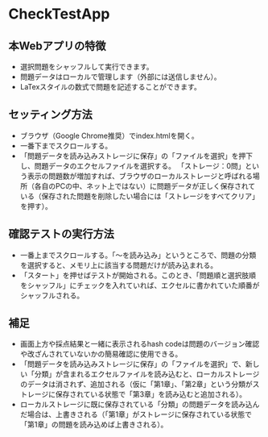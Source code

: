 # CheckTestApp

## 本Webアプリの特徴
* 選択問題をシャッフルして実行できます。
* 問題データはローカルで管理します（外部には送信しません）。
* LaTexスタイルの数式で問題を記述することができます。

## セッティング方法
* ブラウザ（Google Chrome推奨）でindex.htmlを開く。
* 一番下までスクロールする。
* 「問題データを読み込みストレージに保存」の「ファイルを選択」を押下し、問題データのエクセルファイルを選択する。
「ストレージ：0問」という表示の問題数が増加すれば、ブラウザのローカルストレージと呼ばれる場所（各自のPCの中、ネット上ではない）に問題データが正しく保存されている（保存された問題を削除したい場合には「ストレージをすべてクリア」を押す）。

## 確認テストの実行方法
* 一番上までスクロールする。「〜を読み込み」というところで、問題の分類を選択すると、メモリ上に該当する問題だけが読み込まれる。
* 「スタート」を押せばテストが開始される。このとき、「問題順と選択肢順をシャッフル」にチェックを入れていれば、エクセルに書かれていた順番がシャッフルされる。

## 補足
* 画面上方や採点結果と一緒に表示されるhash codeは問題のバージョン確認や改ざんされていないかの簡易確認に使用できる。
*  「問題データを読み込みストレージに保存」の「ファイルを選択」で、新しい「分類」が含まれるエクセルファイルを読み込むと、ローカルストレージのデータは消されず、追加される（仮に「第1章」、「第2章」という分類がストレージに保存されている状態で「第3章」を読み込むと追加される）。
* ローカルストレージに既に保存されている「分類」の問題データを読み込んだ場合は、上書きされる（「第1章」がストレージに保存されている状態で「第1章」の問題を読み込めば上書きされる）。


